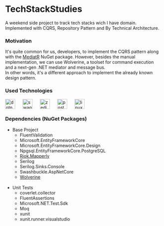# TechStackStudies
<span>A weekend side project to track tech stacks wich I have domain.</span><br/>
<span>Implemented with CQRS, Repository Pattern and By Technical Architecture.</span><br/>

### Motivation
<span>It's quite common for us, developers, to implement the CQRS pattern along with the <a href="https://github.com/jbogard/MediatR">MediatR</a> NuGet package. However, besides the manual implementation, we can use Wolverine, a toolset for command execution and a next-gen .NET mediator and message bus.</span><br/>
<span>In other words, it's a different approach to implement the already known design pattern.</span>

<h3>Used Technologies</h3>
<div style="display: flex; gap: 10px;">
    <img height="32" width="32" src="https://cdn.simpleicons.org/dotnet" alt="dotnet" />&nbsp;
    <img height="32" width="32" src="https://cdn.simpleicons.org/swagger" alt="swagger" />&nbsp;
    <img height="32" width="32" src="https://cdn.simpleicons.org/zedindustries" alt="zedindustries" />&nbsp;
    <img height="32" width="32" src="https://cdn.simpleicons.org/postgresql" alt="postgresql" />&nbsp;
    <img height="32" width="32" src="https://cdn.simpleicons.org/linux" alt="linux" />&nbsp;
</div>

### Dependencies (NuGet Packages)
<ul>
    <li>Base Project
        <ul>
            <li>FluentValidation</li>
            <li>Microsoft.EntityFrameworkCore</li>
            <li>Microsoft.EntityFrameworkCore.Design</li>
            <li>Npgsql.EntityFrameworkCore.PostgreSQL</li>
            <li><a href="https://github.com/riok/mapperly">Riok.Mapperly</a></li>
            <li>Serilog</li>
            <li>Serilog.Sinks.Console</li>
            <li>Swashbuckle.AspNetCore</li>
            <li><a href="https://github.com/JasperFx/wolverine">Wolverine</a></li>
        </ul>
    </li></br>
    <li>Unit Tests
        <ul>
            <li>coverlet.collector</li>
            <li>FluentAssertions</li>
            <li>Microsoft.NET.Test.Sdk</li>
            <li>Moq</li>
            <li>xunit</li>
            <li>xunit.runner.visualstudio</li>
        </ul>
    </li>
</ul>
